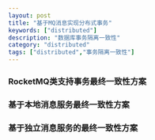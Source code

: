 ```yaml
---
layout: post
title: "基于MQ消息实现分布式事务"
keywords: ["distributed"]
description: "数据库事务隔离一致性"
category: "distributed"
tags: ["distributed","事务隔离一致性"]
---
```




###  RocketMQ类支持事务最终一致性方案

###  基于本地消息服务最终一致性方案

### 基于独立消息服务的最终一致性方案
